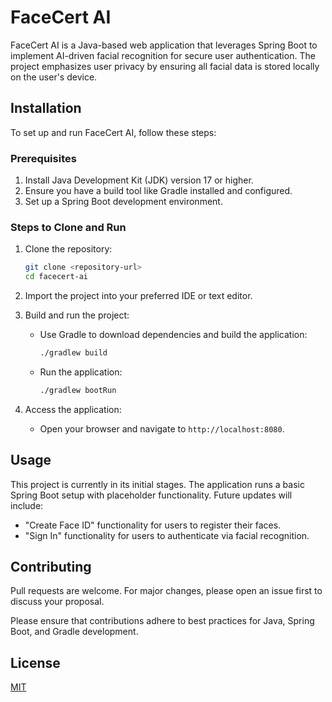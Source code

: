 # FaceCert AI

FaceCert AI is a Java-based web application that leverages Spring Boot to implement AI-driven facial recognition for secure user authentication. The project emphasizes user privacy by ensuring all facial data is stored locally on the user's device.

## Installation

To set up and run FaceCert AI, follow these steps:

### Prerequisites
1. Install Java Development Kit (JDK) version 17 or higher.
2. Ensure you have a build tool like Gradle installed and configured.
3. Set up a Spring Boot development environment.

### Steps to Clone and Run

1. Clone the repository:
   ```bash
   git clone <repository-url>
   cd facecert-ai
   ```

2. Import the project into your preferred IDE or text editor.

3. Build and run the project:
   - Use Gradle to download dependencies and build the application:
     ```bash
     ./gradlew build
     ```
   - Run the application:
     ```bash
     ./gradlew bootRun
     ```

4. Access the application:
   - Open your browser and navigate to `http://localhost:8080`.

## Usage

This project is currently in its initial stages. The application runs a basic Spring Boot setup with placeholder functionality. Future updates will include:
- "Create Face ID" functionality for users to register their faces.
- "Sign In" functionality for users to authenticate via facial recognition.

## Contributing

Pull requests are welcome. For major changes, please open an issue first to discuss your proposal.

Please ensure that contributions adhere to best practices for Java, Spring Boot, and Gradle development.

## License

[MIT](https://choosealicense.com/licenses/mit/)
